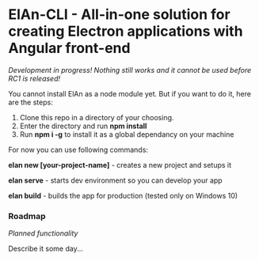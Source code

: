 # ElAn-CLI - All-in-one solution for creating Electron applications with Angular front-end

*Development in progress! Nothing still works and it cannot be used before RC1 is released!*

You cannot install ElAn as a node module yet. But if you want to do it, here are the steps:

1. Clone this repo in a directory of your choosing.
2. Enter the directory and run **npm install**
3. Run **npm i -g** to install it as a global dependancy on your machine

For now you can use following commands:

**elan new [your-project-name]** - creates a new project and setups it

**elan serve** - starts dev environment so you can develop your app

**elan build** - builds the app for production (tested only on Windows 10)

### Roadmap
*Planned functionality*

Describe it some day...